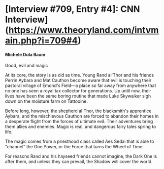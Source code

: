 # [Interview #709, Entry #4]: CNN Interview](https://www.theoryland.com/intvmain.php?i=709#4)

#### Michele Dula Baum

Good, evil and magic

At its core, the story is as old as time. Young Rand al'Thor and his friends Perrin Aybara and Mat Cauthon become aware that evil is touching their pastoral village of Emond's Field—a place so far away from anywhere that no one has seen a royal tax collector for generations. Up until now, their lives have been the same boring routine that made Luke Skywalker sigh down on the moisture farm on Tattooine.

Before long, however, the shepherd al'Thor, the blacksmith's apprentice Aybara, and the mischievous Cauthon are forced to abandon their homes in a desperate flight from the forces of ultimate evil. Their adventures bring them allies and enemies. Magic is real, and dangerous fairy tales spring to life.

The magic comes from a priesthood class called Aes Sedai that is able to "channel" the One Power, or the Force that turns the Wheel of Time.

For reasons Rand and his hayseed friends cannot imagine, the Dark One is after them, and unless they can prevail, the Shadow will cover the world.

